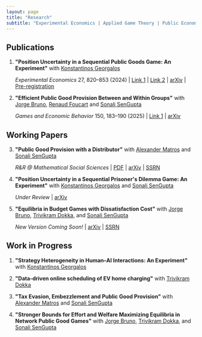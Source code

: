 ```yaml
---
layout: page
title: "Research"
subtitle: "Experimental Economics | Applied Game Theory | Public Economics"
---
```


## Publications

1. **"Position Uncertainty in a Sequential Public Goods Game: An Experiment"** with [Konstantinos Georgalos](https://sites.google.com/view/konstantinosgeorgalos)
   
   *Experimental Economics* 27, 820–853 (2024) | [Link 1](https://link.springer.com/article/10.1007/s10683-024-09824-3) | [Link 2](https://doi.org/10.1007/s10683-024-09824-3) | [arXiv](https://arxiv.org/abs/2107.12345) | [Pre-registration](https://osf.io/example)

2. **"Efficient Public Good Provision Between and Within Groups"** with [Jorge Bruno](https://jorgebruno.info/), [Renaud Foucart](https://www.essex.ac.uk/people/fouca61300/renaud-foucart) and [Sonali SenGupta](https://www.lancaster.ac.uk/lums/people/sonali-sengupta)

   *Games and Economic Behavior* 150, 183–190 (2025) | [Link 1](https://www.sciencedirect.com/science/article/pii/S089982562400103X) | [arXiv](https://arxiv.org/abs/2106.14321)

## Working Papers

3. **"Public Good Provision with a Distributor"** with [Alexander Matros](https://alexandermatros.weebly.com/) and [Sonali SenGupta](https://www.lancaster.ac.uk/lums/people/sonali-sengupta)

   *R&R @ Mathematical Social Sciences* | [PDF](https://example.com/paper.pdf) | [arXiv](https://arxiv.org/abs/2105.12345) | [SSRN](https://ssrn.com/abstract=example)

4. **"Position Uncertainty in a Sequential Prisoner's Dilemma Game: An Experiment"** with [Konstantinos Georgalos](https://sites.google.com/view/konstantinosgeorgalos) and [Sonali SenGupta](https://www.lancaster.ac.uk/lums/people/sonali-sengupta)

   *Under Review* | [arXiv](https://arxiv.org/abs/2108.67890)

5. **"Equilibria in Budget Games with Dissatisfaction Cost"** with [Jorge Bruno](https://jorgebruno.info/), [Trivikram Dokka](https://sites.google.com/view/trivikram-dokka), and [Sonali SenGupta](https://www.lancaster.ac.uk/lums/people/sonali-sengupta)

   *New Version Coming Soon!* | [arXiv](https://arxiv.org/abs/2104.56789) | [SSRN](https://ssrn.com/abstract=example2)

## Work in Progress

1. **"Strategy Heterogeneity in Human–AI Interactions: An Experiment"** with [Konstantinos Georgalos](https://sites.google.com/view/konstantinosgeorgalos)

2. **"Data‑driven online scheduling of EV home charging"** with [Trivikram Dokka](https://sites.google.com/view/trivikram-dokka)

3. **"Tax Evasion, Embezzlement and Public Good Provision"** with [Alexander Matros](https://alexandermatros.weebly.com/) and [Sonali SenGupta](https://www.lancaster.ac.uk/lums/people/sonali-sengupta)

4. **"Stronger Bounds for Effort and Welfare Maximizing Equilibria in Network Public Good Games"** with [Jorge Bruno](https://jorgebruno.info/), [Trivikram Dokka](https://sites.google.com/view/trivikram-dokka), and [Sonali SenGupta](https://www.lancaster.ac.uk/lums/people/sonali-sengupta)